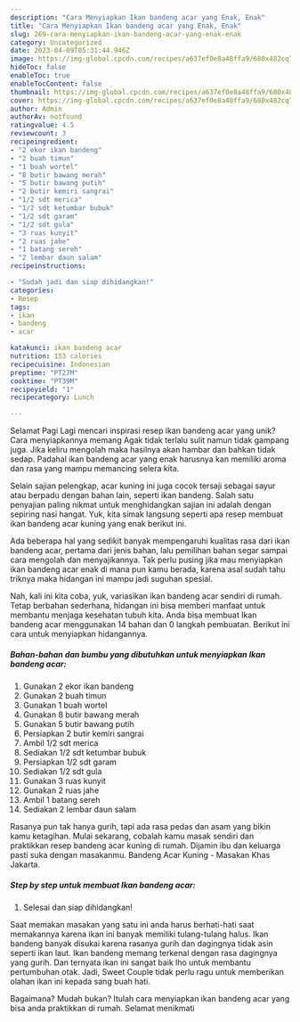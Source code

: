```yaml
---
description: "Cara Menyiapkan Ikan bandeng acar yang Enak, Enak"
title: "Cara Menyiapkan Ikan bandeng acar yang Enak, Enak"
slug: 269-cara-menyiapkan-ikan-bandeng-acar-yang-enak-enak
category: Uncategorized
date: 2023-04-09T05:31:44.946Z
image: https://img-global.cpcdn.com/recipes/a637ef0e8a48ffa9/680x482cq70/ikan-bandeng-acar-foto-resep-utama.jpg
hideToc: false
enableToc: true
enableTocContent: false
thumbnail: https://img-global.cpcdn.com/recipes/a637ef0e8a48ffa9/680x482cq70/ikan-bandeng-acar-foto-resep-utama.jpg
cover: https://img-global.cpcdn.com/recipes/a637ef0e8a48ffa9/680x482cq70/ikan-bandeng-acar-foto-resep-utama.jpg
author: Admin
authorAv: notfound
ratingvalue: 4.5
reviewcount: 3
recipeingredient:
- "2 ekor ikan bandeng"
- "2 buah timun"
- "1 buah wortel"
- "8 butir bawang merah"
- "5 butir bawang putih"
- "2 butir kemiri sangrai"
- "1/2 sdt merica"
- "1/2 sdt ketumbar bubuk"
- "1/2 sdt garam"
- "1/2 sdt gula"
- "3 ruas kunyit"
- "2 ruas jahe"
- "1 batang sereh"
- "2 lembar daun salam"
recipeinstructions:

- "Sudah jadi dan siap dihidangkan!"
categories:
- Resep
tags:
- ikan
- bandeng
- acar

katakunci: ikan bandeng acar 
nutrition: 153 calories
recipecuisine: Indonesian
preptime: "PT27M"
cooktime: "PT39M"
recipeyield: "1"
recipecategory: Lunch

---
```



Selamat Pagi Lagi mencari inspirasi resep ikan bandeng acar yang unik? Cara menyiapkannya memang Agak tidak terlalu sulit namun tidak gampang juga. Jika keliru mengolah maka hasilnya akan hambar dan bahkan tidak sedap. Padahal ikan bandeng acar yang enak harusnya kan memiliki aroma dan rasa yang mampu memancing selera kita.


Selain sajian pelengkap, acar kuning ini juga cocok tersaji sebagai sayur atau berpadu dengan bahan lain, seperti ikan bandeng. Salah satu penyajian paling nikmat untuk menghidangkan sajian ini adalah dengan sepiring nasi hangat. Yuk, kita simak langsung seperti apa resep membuat ikan bandeng acar kuning yang enak berikut ini.

Ada beberapa hal yang sedikit banyak mempengaruhi kualitas rasa dari ikan bandeng acar, pertama dari jenis bahan, lalu pemilihan bahan segar sampai cara mengolah dan menyajikannya. Tak perlu pusing jika mau menyiapkan ikan bandeng acar enak di mana pun kamu berada, karena asal sudah tahu triknya maka hidangan ini mampu jadi suguhan spesial.


Nah, kali ini kita coba, yuk, variasikan ikan bandeng acar sendiri di rumah. Tetap berbahan sederhana, hidangan ini bisa memberi manfaat untuk membantu menjaga kesehatan tubuh kita. Anda bisa membuat Ikan bandeng acar menggunakan 14 bahan dan 0 langkah pembuatan. Berikut ini cara untuk menyiapkan hidangannya.

<!--inarticleads1-->

##### Bahan-bahan dan bumbu yang dibutuhkan untuk menyiapkan Ikan bandeng acar:

1. Gunakan 2 ekor ikan bandeng
1. Gunakan 2 buah timun
1. Gunakan 1 buah wortel
1. Gunakan 8 butir bawang merah
1. Gunakan 5 butir bawang putih
1. Persiapkan 2 butir kemiri sangrai
1. Ambil 1/2 sdt merica
1. Sediakan 1/2 sdt ketumbar bubuk
1. Persiapkan 1/2 sdt garam
1. Sediakan 1/2 sdt gula
1. Gunakan 3 ruas kunyit
1. Gunakan 2 ruas jahe
1. Ambil 1 batang sereh
1. Sediakan 2 lembar daun salam


Rasanya pun tak hanya gurih, tapi ada rasa pedas dan asam yang bikin kamu ketagihan. Mulai sekarang, cobalah kamu masak sendiri dan praktikkan resep bandeng acar kuning di rumah. Dijamin ibu dan keluarga pasti suka dengan masakanmu. Bandeng Acar Kuning - Masakan Khas Jakarta. 

<!--inarticleads2-->

##### Step by step untuk membuat Ikan bandeng acar:


1. Selesai dan siap dihidangkan!

Saat memakan masakan yang satu ini anda harus berhati-hati saat memakannya karena ikan ini banyak memiliki tulang-tulang halus. Ikan bandeng banyak disukai karena rasanya gurih dan dagingnya tidak asin seperti ikan laut. Ikan bandeng memang terkenal dengan rasa dagingnya yang gurih. Dan ternyata ikan ini sangat baik lho untuk membantu pertumbuhan otak. Jadi, Sweet Couple tidak perlu ragu untuk memberikan olahan ikan ini kepada sang buah hati. 

Bagaimana? Mudah bukan? Itulah cara menyiapkan ikan bandeng acar yang bisa anda praktikkan di rumah. Selamat menikmati
